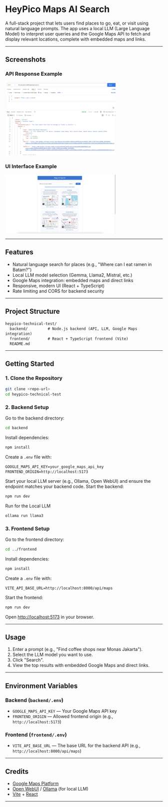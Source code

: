 # HeyPico Maps AI Search

A full-stack project that lets users find places to go, eat, or visit using natural language prompts. The app uses a local LLM (Large Language Model) to interpret user queries and the Google Maps API to fetch and display relevant locations, complete with embedded maps and links.

---

## Screenshots

### API Response Example

<img src="backend/image/api-response.png" alt="API Response" style="max-width: 70%;">

### UI Interface Example

<img src="backend/image/ui-interface.png" alt="UI Interface" style="max-width: 70%;">

---

## Features

- Natural language search for places (e.g., "Where can I eat ramen in Batam?")
- Local LLM model selection (Gemma, Llama2, Mistral, etc.)
- Google Maps integration: embedded maps and direct links
- Responsive, modern UI (React + TypeScript)
- Rate limiting and CORS for backend security

---

## Project Structure

```
heypico-technical-test/
  backend/         # Node.js backend (API, LLM, Google Maps integration)
  frontend/        # React + TypeScript frontend (Vite)
  README.md
```

---

## Getting Started

### 1. Clone the Repository

```sh
git clone <repo-url>
cd heypico-technical-test
```

### 2. Backend Setup

Go to the backend directory:

```sh
cd backend
```

Install dependencies:

```sh
npm install
```

Create a `.env` file with:

```
GOOGLE_MAPS_API_KEY=your_google_maps_api_key
FRONTEND_ORIGIN=http://localhost:5173
```

Start your local LLM server (e.g., Ollama, Open WebUI) and ensure the endpoint matches your backend code.
Start the backend:

```sh
npm run dev
```

Run for the Local LLM

```sh
ollama run llama3
```

### 3. Frontend Setup

Go to the frontend directory:

```sh
cd ../frontend
```

Install dependencies:

```sh
npm install
```

Create a `.env` file with:

```
VITE_API_BASE_URL=http://localhost:8000/api/maps
```

Start the frontend:

```sh
npm run dev
```

Open [http://localhost:5173](http://localhost:5173) in your browser.

---

## Usage

1. Enter a prompt (e.g., "Find coffee shops near Monas Jakarta").
2. Select the LLM model you want to use.
3. Click "Search".
4. View the top results with embedded Google Maps and direct links.

---

## Environment Variables

### Backend (`backend/.env`)

- `GOOGLE_MAPS_API_KEY` — Your Google Maps API key
- `FRONTEND_ORIGIN` — Allowed frontend origin (e.g., `http://localhost:5173`)

### Frontend (`frontend/.env`)

- `VITE_API_BASE_URL` — The base URL for the backend API (e.g., `http://localhost:8000/api/maps`)

---

## Credits

- [Google Maps Platform](https://developers.google.com/maps)
- [Open WebUI](https://github.com/open-webui/open-webui) / [Ollama](https://ollama.com/) (for local LLM)
- [Vite](https://vitejs.dev/) + [React](https://react.dev/)

---
